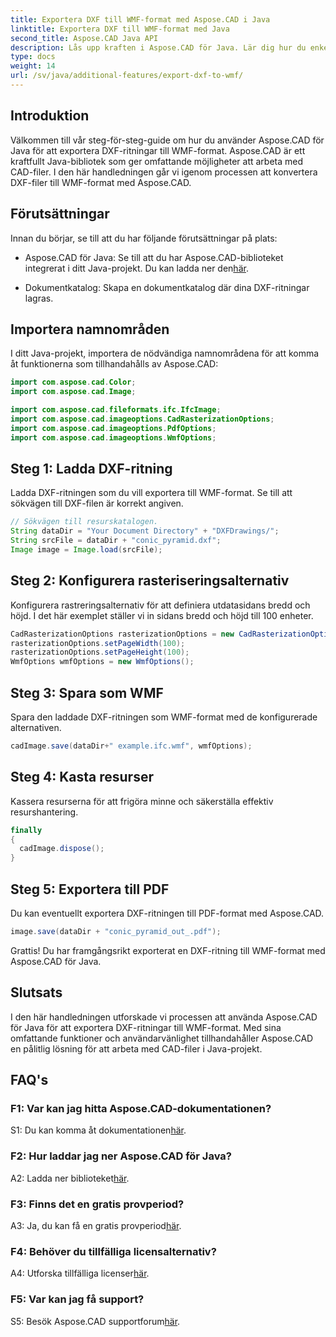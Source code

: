 ```yaml
---
title: Exportera DXF till WMF-format med Aspose.CAD i Java
linktitle: Exportera DXF till WMF-format med Java
second_title: Aspose.CAD Java API
description: Lås upp kraften i Aspose.CAD för Java. Lär dig hur du enkelt exporterar DXF-ritningar till WMF-format med vår detaljerade handledning. Ladda ner biblioteket, följ vår steg-för-steg-guide och lyft din CAD-filhantering.
type: docs
weight: 14
url: /sv/java/additional-features/export-dxf-to-wmf/
---
```

## Introduktion

Välkommen till vår steg-för-steg-guide om hur du använder Aspose.CAD för Java för att exportera DXF-ritningar till WMF-format. Aspose.CAD är ett kraftfullt Java-bibliotek som ger omfattande möjligheter att arbeta med CAD-filer. I den här handledningen går vi igenom processen att konvertera DXF-filer till WMF-format med Aspose.CAD.

## Förutsättningar

Innan du börjar, se till att du har följande förutsättningar på plats:

-  Aspose.CAD för Java: Se till att du har Aspose.CAD-biblioteket integrerat i ditt Java-projekt. Du kan ladda ner den[här](https://releases.aspose.com/cad/java/).

- Dokumentkatalog: Skapa en dokumentkatalog där dina DXF-ritningar lagras.

## Importera namnområden

I ditt Java-projekt, importera de nödvändiga namnområdena för att komma åt funktionerna som tillhandahålls av Aspose.CAD:

```java
import com.aspose.cad.Color;
import com.aspose.cad.Image;

import com.aspose.cad.fileformats.ifc.IfcImage;
import com.aspose.cad.imageoptions.CadRasterizationOptions;
import com.aspose.cad.imageoptions.PdfOptions;
import com.aspose.cad.imageoptions.WmfOptions;
```

## Steg 1: Ladda DXF-ritning

Ladda DXF-ritningen som du vill exportera till WMF-format. Se till att sökvägen till DXF-filen är korrekt angiven.

```java
// Sökvägen till resurskatalogen.
String dataDir = "Your Document Directory" + "DXFDrawings/";
String srcFile = dataDir + "conic_pyramid.dxf";
Image image = Image.load(srcFile);
```

## Steg 2: Konfigurera rasteriseringsalternativ

Konfigurera rastreringsalternativ för att definiera utdatasidans bredd och höjd. I det här exemplet ställer vi in sidans bredd och höjd till 100 enheter.

```java
CadRasterizationOptions rasterizationOptions = new CadRasterizationOptions();
rasterizationOptions.setPageWidth(100);
rasterizationOptions.setPageHeight(100);
WmfOptions wmfOptions = new WmfOptions();
```

## Steg 3: Spara som WMF

Spara den laddade DXF-ritningen som WMF-format med de konfigurerade alternativen.

```java
cadImage.save(dataDir+" example.ifc.wmf", wmfOptions);
```

## Steg 4: Kasta resurser

Kassera resurserna för att frigöra minne och säkerställa effektiv resurshantering.

```java
finally
{
  cadImage.dispose();
}
```

## Steg 5: Exportera till PDF

Du kan eventuellt exportera DXF-ritningen till PDF-format med Aspose.CAD.

```java
image.save(dataDir + "conic_pyramid_out_.pdf"); 
```

Grattis! Du har framgångsrikt exporterat en DXF-ritning till WMF-format med Aspose.CAD för Java.

## Slutsats

I den här handledningen utforskade vi processen att använda Aspose.CAD för Java för att exportera DXF-ritningar till WMF-format. Med sina omfattande funktioner och användarvänlighet tillhandahåller Aspose.CAD en pålitlig lösning för att arbeta med CAD-filer i Java-projekt.

## FAQ's

### F1: Var kan jag hitta Aspose.CAD-dokumentationen?

 S1: Du kan komma åt dokumentationen[här](https://reference.aspose.com/cad/java/).

### F2: Hur laddar jag ner Aspose.CAD för Java?

 A2: Ladda ner biblioteket[här](https://releases.aspose.com/cad/java/).

### F3: Finns det en gratis provperiod?

A3: Ja, du kan få en gratis provperiod[här](https://releases.aspose.com/).

### F4: Behöver du tillfälliga licensalternativ?

 A4: Utforska tillfälliga licenser[här](https://purchase.aspose.com/temporary-license/).

### F5: Var kan jag få support?

 S5: Besök Aspose.CAD supportforum[här](https://forum.aspose.com/c/cad/19).